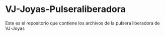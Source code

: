 # VJ-Joyas-Pulseraliberadora
Este es el repositorio que contiene los archivos de la pulsera liberadora de VJ-Joyas
